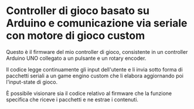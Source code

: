 # Controller di gioco basato su Arduino e comunicazione via seriale con motore di gioco custom

Questo è il firmware del mio controller di gioco, consistente in un controller Arduino UNO collegato a un pulsante e un rotary encoder. 

Il codice legge continuamente gli input dell'utente e li invia sotto forma di pacchetti seriali a un game engino custom che li elabora aggiornando poi l'input-state di gioco.

È possibile visionare sia il codice relativo al firmware che la funzione specifica che riceve i pacchetti e ne estrae i contenuti. 
